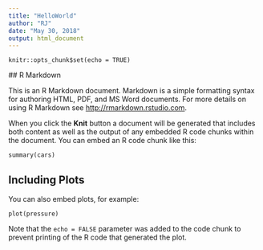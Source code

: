 ```yaml
---
title: "HelloWorld"
author: "RJ"
date: "May 30, 2018"
output: html_document
---
```


```{r setup, include=FALSE}
knitr::opts_chunk$set(echo = TRUE)
```
<Title>This is a Markdown File</Title>
## R Markdown

This is an R Markdown document. Markdown is a simple formatting syntax for authoring HTML, PDF, and MS Word documents. For more details on using R Markdown see <http://rmarkdown.rstudio.com>.

When you click the **Knit** button a document will be generated that includes both content as well as the output of any embedded R code chunks within the document. You can embed an R code chunk like this:

```{r cars}
summary(cars)
```

## Including Plots

You can also embed plots, for example:

```{r pressure, echo=FALSE}
plot(pressure)
```

Note that the `echo = FALSE` parameter was added to the code chunk to prevent printing of the R code that generated the plot.
